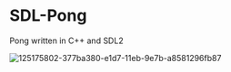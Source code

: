 # SDL-Pong
Pong written in C++ and SDL2 

![125175802-377ba380-e1d7-11eb-9e7b-a8581296fb87](https://user-images.githubusercontent.com/87091726/150572020-e4dc3605-8644-4a8f-ba3e-6ca3a4836722.gif)
